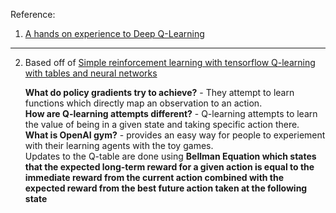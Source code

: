 Reference:
1. [A hands on experience to Deep Q-Learning](https://www.analyticsvidhya.com/blog/2019/04/introduction-deep-q-learning-python/)
---
2. Based off of [Simple reinforcement learning with tensorflow Q-learning with tables and neural networks](https://medium.com/emergent-future/simple-reinforcement-learning-with-tensorflow-part-0-q-learning-with-tables-and-neural-networks-d195264329d0)  
    
      **What do policy gradients try to achieve?** - They attempt to learn functions which directly map an observation to an action.  
      **How are Q-learning attempts different?** - Q-learning attempts to learn the value of being in a given state and taking specific action there.  
      **What is OpenAI gym?** - provides an easy way for people to experiement with their learning agents with the toy games.  
      Updates to the Q-table are done using **Bellman Equation which states that the expected long-term reward for a given action is equal to the immediate reward from the current action combined with the expected reward from the best future action taken at the following state**
